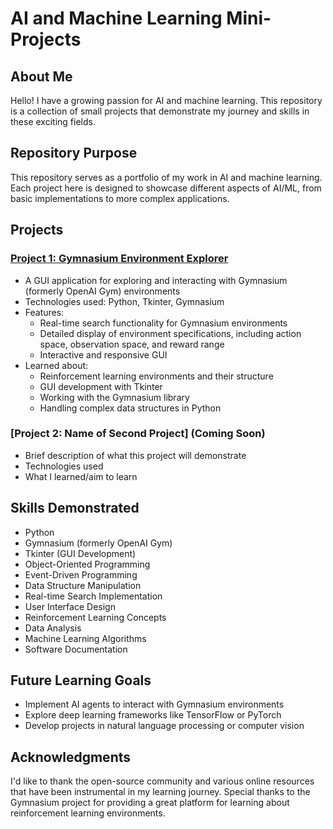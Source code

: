 # AI and Machine Learning Mini-Projects

## About Me
Hello! I have a growing passion for AI and machine learning. This repository is a collection of small projects that demonstrate my journey and skills in these exciting fields.

## Repository Purpose
This repository serves as a portfolio of my work in AI and machine learning. Each project here is designed to showcase different aspects of AI/ML, from basic implementations to more complex applications.

## Projects

### [Project 1: Gymnasium Environment Explorer](./gymnasium-environment-explorer)
- A GUI application for exploring and interacting with Gymnasium (formerly OpenAI Gym) environments
- Technologies used: Python, Tkinter, Gymnasium
- Features:
  - Real-time search functionality for Gymnasium environments
  - Detailed display of environment specifications, including action space, observation space, and reward range
  - Interactive and responsive GUI
- Learned about:
  - Reinforcement learning environments and their structure
  - GUI development with Tkinter
  - Working with the Gymnasium library
  - Handling complex data structures in Python

### [Project 2: Name of Second Project] (Coming Soon)
- Brief description of what this project will demonstrate
- Technologies used
- What I learned/aim to learn

## Skills Demonstrated
- Python
- Gymnasium (formerly OpenAI Gym)
- Tkinter (GUI Development)
- Object-Oriented Programming
- Event-Driven Programming
- Data Structure Manipulation
- Real-time Search Implementation
- User Interface Design
- Reinforcement Learning Concepts
- Data Analysis
- Machine Learning Algorithms
- Software Documentation

## Future Learning Goals
- Implement AI agents to interact with Gymnasium environments
- Explore deep learning frameworks like TensorFlow or PyTorch
- Develop projects in natural language processing or computer vision

## Acknowledgments
I'd like to thank the open-source community and various online resources that have been instrumental in my learning journey. Special thanks to the Gymnasium project for providing a great platform for learning about reinforcement learning environments.